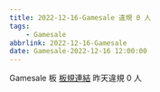 ```yaml
---
title: 2022-12-16-Gamesale 違規 0 人
tags:
    - Gamesale
abbrlink: 2022-12-16-Gamesale
date: Gamesale-2022-12-16 12:00:00
---
```

Gamesale 板 [板規連結](https://www.ptt.cc/bbs/Gossiping/M.1637425085.A.07D.html)
昨天違規 0 人

